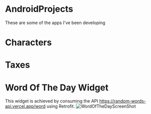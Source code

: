 # AndroidProjects
These are some of the apps I've been developing

# Characters

# Taxes

# Word Of The Day Widget
This widget is achieved by consuming the API https://random-words-api.vercel.app/word using Retrofit.
![WordOfTheDayScreenShot](https://user-images.githubusercontent.com/53630621/147176697-a9bba9d7-87bf-4fe8-8fd2-dd17c28eb9ff.png)
